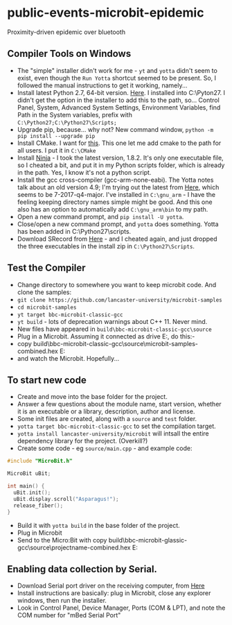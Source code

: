 # public-events-microbit-epidemic
Proximity-driven epidemic over bluetooth

## Compiler Tools on Windows

* The "simple" installer didn't work for me - `yt` and `yotta` didn't seem to exist, even though the `Run Yotta` shortcut seemed to be
present. So, I followed the manual instructions to get it working, namely...
* Install latest Python 2.7, 64-bit version. [Here](https://www.python.org/ftp/python/2.7.14/python-2.7.14.amd64.msi). I installed into 
C:\Pyton27. I didn't get the option in the installer to add this to the path, so... Control Panel, System, Advanced System Settings, 
Environment Variables, find Path in the System variables, prefix with `C:\Python27;C:\Python27\Scripts;`
* Upgrade pip, because... why not? New command window, `python -m pip install --upgrade pip`
* Install CMake. I want for [this](https://cmake.org/files/v3.11/cmake-3.11.1-win64-x64.msi). This one let me add cmake to the path for
all users. I put it in `C:\CMake`
* Install [Ninja](https://github.com/ninja-build/ninja/releases) - I took the latest version, 1.8.2. It's only one executable file, so I
cheated a bit, and put it in my Python scripts folder, which is already in the path. Yes, I know it's not a python script.
* Install the gcc cross-compiler (gcc-arm-none-eabi). The Yotta notes talk about an old version 4.9; I'm trying out the latest from [Here](https://developer.arm.com/open-source/gnu-toolchain/gnu-rm/downloads),
which seems to be 7-2017-q4-major. I've installed in `C:\gnu_arm` - I have the feeling keeping directory names simple might be good.
And this one also has an option to automatically add `C:\gnu_arm\bin` to my path.
* Open a new command prompt, and `pip install -U yotta`.
* Close/open a new command prompt, and `yotta` does something. Yotta has been added in C:\Python27\scripts.
* Download SRecord from [Here](http://srecord.sourceforge.net/download.html) - and I cheated again, and just dropped the three executables 
in the install zip in `C:\Python27\Scripts`.

## Test the Compiler

* Change directory to somewhere you want to keep microbit code. And clone the samples:
* `git clone https://github.com/lancaster-university/microbit-samples`
* `cd microbit-samples`
* `yt target bbc-microbit-classic-gcc`
* `yt build` - lots of deprecation warnings about C++ 11. Never mind.
* New files have appeared in `build\bbc-microbit-classic-gcc\source`
* Plug in a Microbit. Assuming it connected as drive E:, do this:-
* copy build\bbc-microbit-classic-gcc\source\microbit-samples-combined.hex E:
* and watch the Microbit. Hopefully... 

## To start new code

* Create and move into the base folder for the project.
* Answer a few questions about the module name, start version, whether it is an executable or a library, description, author and license.
* Some init files are created, along with a `source` and `test` folder.
* `yotta target bbc-microbit-classic-gcc` to set the compilation target.
* `yotta install lancaster-university/microbit` will intsall the entire dependency library for the project. (Overkill?)
* Create some code - eg `source/main.cpp` - and example code:
```C
#include "MicroBit.h"

MicroBit uBit;

int main() {
  uBit.init();
  uBit.display.scroll("Asparagus!");
  release_fiber();
}
```

* Build it with `yotta build` in the base folder of the project. 
* Plug in Microbit
* Send to the Micro:Bit with copy build\bbc-microbit-glassic-gcc\source\projectname-combined.hex E:

## Enabling data collection by Serial.

* Download Serial port driver on the receiving computer, from [Here](https://os.mbed.com/handbook/Windows-serial-configuration)
* Install instructions are basically: plug in Microbit, close any explorer windows, then run the installer.
* Look in Control Panel, Device Manager, Ports (COM & LPT), and note the COM number for "mBed Serial Port"